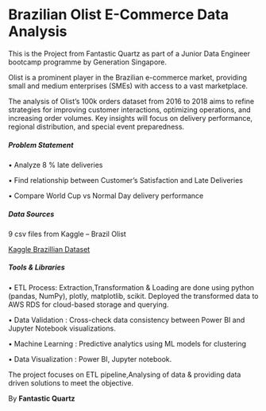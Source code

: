 # Brazilian Olist E-Commerce Data Analysis 

This is the Project from Fantastic Quartz as part of a Junior Data Engineer bootcamp programme by Generation Singapore.

Olist is a prominent player in the Brazilian e-commerce market, providing small and medium enterprises (SMEs) with access to a vast marketplace. 

The analysis of Olist’s 100k orders dataset from 2016 to 2018 aims to refine strategies for improving customer interactions, optimizing operations, and increasing order volumes. Key insights will focus on delivery performance, regional distribution, and special event preparedness.

##### Problem Statement 
•	Analyze 8 % late deliveries

•	Find relationship between Customer’s Satisfaction and Late Deliveries

•	Compare World Cup vs Normal Day delivery performance

##### Data Sources
9 csv files from Kaggle – Brazil Olist 

[Kaggle Brazillian Dataset](https://www.kaggle.com/datasets/olistbr/brazilian-ecommerce)

##### Tools & Libraries

•	ETL Process:
  Extraction,Transformation & Loading are done using python (pandas, NumPy), plotly, matplotlib, scikit.
  Deployed the transformed data to AWS RDS for cloud-based storage and querying.

• Data Validation : 	Cross-check data consistency between Power BI and Jupyter Notebook visualizations.

•	Machine Learning : Predictive analytics using ML models for clustering

•	Data Visualization : Power BI, Jupyter notebook.

The project focuses on ETL pipeline,Analysing of data & providing data driven solutions to meet the objective.

By **Fantastic Quartz**

